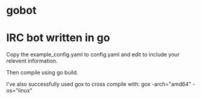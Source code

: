 # gobot
IRC bot written in go
=====================

Copy the example_config.yaml to config.yaml and edit to include your relevent information.

Then compile using go build.

I've also successfully used gox to cross compile with:
    gox -arch="amd64" -os="linux"
